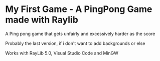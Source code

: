 # My First Game - A PingPong Game made with Raylib

A Ping pong game that gets unfairly and excessively harder as the score

Probably the last version, if i don't want to add backgrounds or else

Works with RayLib 5.0, Visual Studio Code and MinGW
